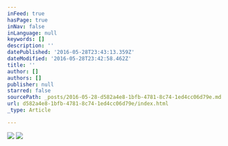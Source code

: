 ```yaml
---
inFeed: true
hasPage: true
inNav: false
inLanguage: null
keywords: []
description: ''
datePublished: '2016-05-28T23:43:13.359Z'
dateModified: '2016-05-28T23:42:58.462Z'
title: ''
author: []
authors: []
publisher: null
starred: false
sourcePath: _posts/2016-05-28-d582a4e8-1bfb-4781-8c74-1ed4cc06d79e.md
url: d582a4e8-1bfb-4781-8c74-1ed4cc06d79e/index.html
_type: Article

---
```

![](https://the-grid-user-content.s3-us-west-2.amazonaws.com/fb85a853-5ac8-447e-b4a0-f0c4241f83c0.jpg)
![](https://the-grid-user-content.s3-us-west-2.amazonaws.com/7d26ab8a-24be-4df8-a5f0-37e0f717a023.jpg)